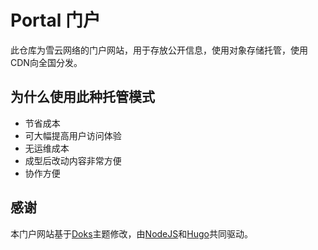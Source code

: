 # Portal 门户

此仓库为雪云网络的门户网站，用于存放公开信息，使用对象存储托管，使用CDN向全国分发。

## 为什么使用此种托管模式

* 节省成本
* 可大幅提高用户访问体验
* 无运维成本
* 成型后改动内容非常方便
* 协作方便

## 感谢

本门户网站基于[Doks](https://getdoks.org/)主题修改，由[NodeJS](https://nodejs.org/)和[Hugo](https://gohugo.io/)共同驱动。



